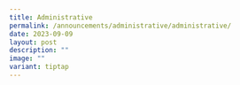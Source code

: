 ```yaml
---
title: Administrative
permalink: /announcements/administrative/administrative/
date: 2023-09-09
layout: post
description: ""
image: ""
variant: tiptap
---
```

